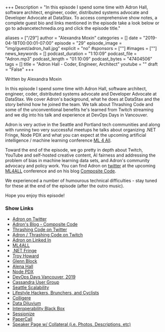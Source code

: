 +++
Description = "In this episode I spend some time with Adron Hall, software architect, engineer, coder, distributed systems advocate and Developer Advocate at DataStax. To access comprehensive show notes, a complete guest bio and links mentioned in the episode take a look below or go to advancetechmedia.org and click the episode title."

aliases = ["/29"]
author = "Alexandra Moxin"
categories = []
date = "2019-04-18T00:00:01-07:00"
episode = "29"
episode_image = "img/guest/adron_hall.jpg"
explicit = "no"
#sponsors = [""]
#images = [""]
news_keywords = []
podcast_duration = "1:10:09"
podcast_file = "Adron.mp3"
podcast_length = "01:10:09"
podcast_bytes = "47404506"
tags = []
title = "Adron Hall - Coder, Engineer, Architect"
youtube = ""
draft = "False"
+++

Written by Alexandra Moxin

In this episode I spend some time with Adron Hall, software architect, engineer, coder, distributed systems advocate and Developer Advocate at DataStax. We cover Adron's background, what he does at DataStax and the story behind how he joined the team. We talk about Thrashing Code and some of the unconventional benefits he's learned from Twitch streaming and we dig into his talk and experience at DevOps Days in Vancouver.

Adron is very active in the Seattle and Portland tech communities and along with running two very successful meetups he talks about organizing .NET Fringe, Node PDX and what you can expect at the upcoming artificial intelligence / machine learning conference [ML 4 All](http://ml4all.org/).

Toward the end of the episode, we go pretty in depth about Twitch, YouTube and self-hosted creative content, AI fairness and addressing the problem of bias in machine learning data sets, and Adron's community advocacy and policy work. You can find Adron on [twitter](https://twitter.com/adron) at the upcoming [ML4ALL](http://ml4all.org/) conference and on his blog [Composite Code](https://compositecode.blog/).

We experienced a number of humourous technical difficulties - stay tuned for these at the end of the episode (after the outro music).

Hope you enjoy this episode!

### Show Links

* [Adron on Twitter](https://twitter.com/adron)
* [Adron's Blog - Composite Code](https://compositecode.blog/)
* [Thrashing Code on Twitter](https://twitter.com/ThrashingCode)
* [Adron / Thrashing Code on Twitch](https://www.twitch.tv/adronhall)
* [Adron on Linked In](https://www.linkedin.com/in/adron/)
* [ML4ALL](http://ml4all.org/)
* [.NET Fringe](http://2017.dotnetfringe.org/)
* [Troy Howard](https://twitter.com/thoward37)
* [Glenn Block](https://twitter.com/gblock)
* [Alena Hall](https://twitter.com/lenadroid)
* [Node PDX](http://nodepdx.org/)
* [DevOps Days Vancouver, 2019](https://www.devopsdays.org/events/2019-vancouver/welcome/)
* [Cassandra User Group](https://www.meetup.com/Cassandra-Seattle-Users/)
* [Seattle Scalability](https://www.meetup.com/Seattle-Scalability-Meetup/)
* [Lifestyle Hackers, Brunchers, and Cyclists](https://www.meetup.com/Lifestyle-Hackers-Cyclists-and-Brunchers/)
* [Colligere](https://github.com/ThrashingCode/colligere)
* [Data Diluvium](https://github.com/ThrashingCode/datadiluvium)
* [Interoperability Black Box](https://github.com/Adron/InteroperabilityBlackBox)
* [Sessionize](https://sessionize.com/adron)
* [PaperCall](https://www.papercall.io/speakers/adron)
* [Speaker Page w/ Collateral (i.e. Photos, Descriptions, etc)](https://compositecode.blog/speaking/)




    
